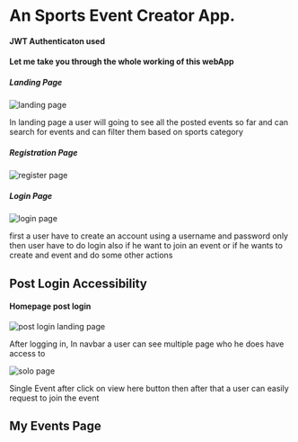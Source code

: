 # An Sports Event Creator App.
<h4>JWT Authenticaton used</h4>
<h4>Let me take you through the whole working of this webApp</h5>

<h5>Landing Page</h5>
<img src="https://user-images.githubusercontent.com/95030824/209106359-58cf9d02-6146-4336-90e0-251734d86cfd.png" alt="landing page"/>
<p>In landing page a user will going to see all the posted events so far and can search for events and can filter them based on sports category</p>
<h5>Registration Page</h5>
<img src="https://user-images.githubusercontent.com/95030824/209106902-b7a7b21f-f6d4-4ac8-97bc-319e12d15cfb.png" alt="register page"/>
<h5>Login Page</h5>
<img src="https://user-images.githubusercontent.com/95030824/209107132-82452630-53df-417d-b58e-ac949bda0e9e.png" alt="login page"/>
<p>first a user have to create an account using a username and password only then user have to do login also if he want to join an
event or if he wants to create and event and do some other actions</p>

<h2>Post Login Accessibility</h2>
<h4>Homepage post login</h4>
<img src="https://user-images.githubusercontent.com/95030824/209111060-0fed7936-4375-491f-b743-8594d17f0fda.png" alt="post login landing page"/>
<p>After logging in, In navbar a user can see multiple page who he does have access to</p>
<img src="https://user-images.githubusercontent.com/95030824/209110995-e85dfb91-a900-44d4-9c4f-d4572435230c.png" alt="solo page"/>
<p>Single Event after click on view here button then after that a user can easily request to join the event</p>

<h2>My Events Page</h2>
<img/>

